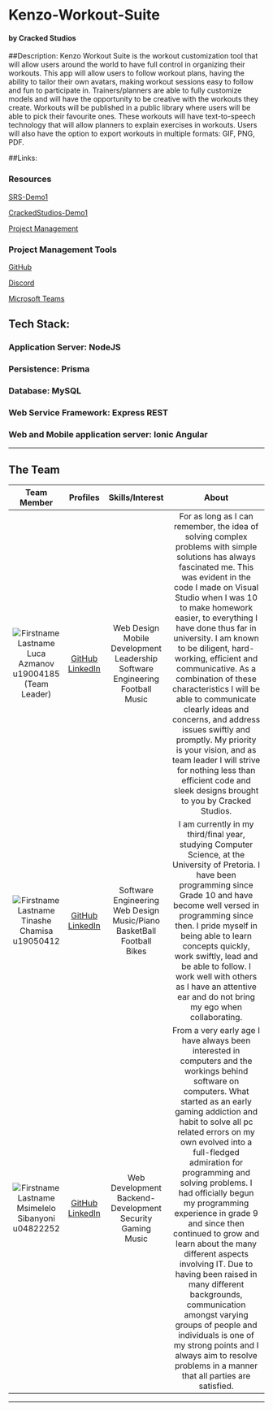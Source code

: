 # Kenzo-Workout-Suite
#### by Cracked Studios

##Description:
Kenzo Workout Suite is the workout customization tool that will allow users around the world to have full control in organizing their workouts. This app will allow users to follow workout plans, having the ability to tailor their own avatars, making workout sessions easy to follow and fun to participate in. Trainers/planners are able to fully customize models and will have the opportunity to be creative with the workouts they create.
Workouts will be published in a public library where users will be able to pick their favourite ones. These workouts will have text-to-speech technology that will allow planners to explain exercises in workouts. Users will also have the option to export workouts in multiple formats: GIF, PNG, PDF.

##Links:
### Resources 
[SRS-Demo1](https://www.overleaf.com/read/wdwqyfrstqtg)

[CrackedStudios-Demo1](https://drive.google.com/drive/folders/1gj86A06fC_Pna694Nt6wo80G0pB5aQal?usp=sharing)

[Project Management](https://github.com/COS301-SE-2021/Kenzo-Workout-Suite/projects)

### Project Management Tools
[GitHub](https://github.com/COS301-SE-2021/Kenzo-Workout-Suite)

[Discord](https://discord.gg)

[Microsoft Teams](https://www.microsoft.com/en-za/microsoft-teams/group-chat-software)


## Tech Stack:
### Application Server: NodeJS
### Persistence: Prisma
### Database: MySQL
### Web Service Framework: Express REST
### Web and Mobile application server: Ionic Angular

---

## The Team

| **Team Member** | **Profiles** | **Skills/Interest** | **About**
| :-----: | :-----: | :-----: | :-----: |
| ![Firstname Lastname](https://media-exp1.licdn.com/dms/image/C4E03AQEqgOREEAw9eQ/profile-displayphoto-shrink_200_200/0/1618989464715?e=1628121600&v=beta&t=X6GsVPHRxTrP9fui-gFhn67nyAKmaSdAf5DHOvznH74) <br/> Luca Azmanov <br/> u19004185 <br/> (Team Leader) | [GitHub](https://github.com/Aztrixs) <br/> [LinkedIn](https://www.linkedin.com/in/luca-azmanov-68b87a20b/) <br/> | Web Design <br/> Mobile Development <br/> Leadership <br/> Software Engineering <br/> Football <br/> Music <br/>| For as long as I can remember, the idea of solving complex problems with simple solutions has always fascinated me. This was evident in the code I made on Visual Studio when I was 10 to make homework easier, to everything I have done thus far in university. I am known to be diligent, hard-working, efficient and communicative. As a combination of these characteristics I will be able to communicate clearly ideas and concerns, and address issues swiftly and promptly. My priority is your vision, and as team leader I will strive for nothing less than efficient code and sleek designs brought to you by Cracked Studios. |
| ![Firstname Lastname](https://media-exp3.licdn.com/dms/image/C4E03AQGsmiknIvCTOw/profile-displayphoto-shrink_200_200/0/1621415287739?e=1628121600&v=beta&t=JTeTAYCsXQ-RTYXjKOHBF2p1raVyBGEZq4t7_Faw98w) <br/> Tinashe Chamisa <br/> u19050412 | [GitHub](https://github.com/slickjumper) <br/> [LinkedIn](https://www.linkedin.com/in/tinashe-chamisa/) <br/> | Software Engineering <br/> Web Design <br/> Music/Piano <br/> BasketBall <br/> Football <br/> Bikes | I am currently in my third/final year, studying Computer Science, at the University of Pretoria. I have been programming since Grade 10 and have become well versed in programming since then. I pride myself in being able to learn concepts quickly, work swiftly, lead and be able to follow. I work well with others as I have an attentive ear and do not bring my ego when collaborating. |
| ![Firstname Lastname](https://media-exp1.licdn.com/dms/image/C4D03AQGXyT9_drQrBA/profile-displayphoto-shrink_200_200/0/1608460391871?e=1628121600&v=beta&t=2R7_f406_VnXNoXpECFeBHH9FfrLyFp4xjKwLD7UG5I) <br/> Msimelelo Sibanyoni <br/> u04822252 | [GitHub](https://github.com/msiSibs) <br/> [LinkedIn](https://www.linkedin.com/in/msimelelo-sibanyoni/) <br/> | Web Development <br/> Backend-Development <br/> Security <br/> Gaming <br/> Music | From a very early age I have always been interested in computers and the workings behind software on computers. What started as an early gaming addiction and habit to solve all pc related errors on my own evolved into a full-fledged admiration for programming and solving problems. I had officially begun my programming experience in grade 9 and since then continued to grow and learn about the many different aspects involving IT. Due to having been raised in many different backgrounds, communication amongst varying groups of people and individuals is one of my strong points and I always aim to resolve problems in a manner that all parties are satisfied. |

---


